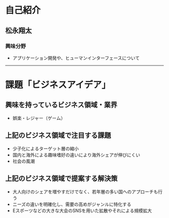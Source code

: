 # 自己紹介

## 松永翔太

### 興味分野
- アプリケーション開発や、ヒューマンインターフェースについて
 
***

# 課題「ビジネスアイデア」

## 興味を持っているビジネス領域・業界

- 娯楽・レジャー（ゲーム）


## 上記のビジネス領域で注目する課題

- 少子化によるターゲット層の縮小
- 国内と海外による趣味嗜好の違いにより海外シェアが伸びにくい
- 社会の風潮

## 上記のビジネス領域で提案する解決策

- 大人向けのシェアを増やすだけでなく、若年層の多い国へのアプローチも行う
- ニーズの違いを明確化し、需要の高めがジャンルに特化する
- Eスポーツなどの大きな大会のSNSを用いた拡散やそれによる規模拡大


